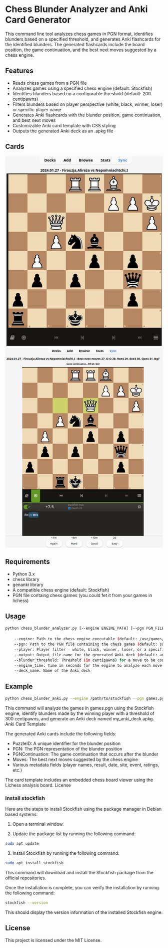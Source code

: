 # Chess Blunder Analyzer and Anki Card Generator

This command line tool analyzes chess games in PGN format, identifies blunders based on a specified threshold, and generates Anki flashcards for the identified blunders. The generated flashcards include the board position, the game continuation, and the best next moves suggested by a chess engine.

## Features

- Reads chess games from a PGN file
- Analyzes games using a specified chess engine (default: Stockfish)
- Identifies blunders based on a configurable threshold (default: 200 centipawns)
- Filters blunders based on player perspective (white, black, winner, loser) or specific player name
- Generates Anki flashcards with the blunder position, game continuation, and best next moves
- Customizable Anki card template with CSS styling
- Outputs the generated Anki deck as an .apkg file

## Cards

![Front](images/anki_card_front.jpg)
![Back with stockfish analysis](images/anki_card_back_analysis.jpg)

## Requirements

- Python 3.x
- chess library
- genanki library
- A compatible chess engine (default: Stockfish)
- PGN file containg chess games (you could fet it from your games in lichess)

## Usage

```bash
python chess_blunder_analyzer.py [--engine ENGINE_PATH] [--pgn PGN_FILE] [--player PLAYER_FILTER] [--output OUTPUT_FILE] [--blunder_threshold THRESHOLD] [--engine_time ENGINE_TIME]  [--deck_name DECK_NAME]    

    --engine: Path to the chess engine executable (default: /usr/games/stockfish)
    --pgn: Path to the PGN file containing the chess games (default: sample.pgn)
    --player: Player filter - white, black, winner, loser, or a specific player name (default: white/black)
    --output: Output file name for the generated Anki deck (default: anki_deck_<random_id>.apkg)
    --blunder_threshold: Threshold (in centipawns) for a move to be considered a blunder (default: 200)
    --engine_time: Time in seconds for the engine to analyze each move. Default is 0.2 seconds.
    --deck_name: Name of the Anki deck
```

## Example

```bash
python chess_blunder_anki.py --engine /path/to/stockfish --pgn games.pgn --player winner --output my_anki_deck.apkg --blunder_threshold 300
```

This command will analyze the games in games.pgn using the Stockfish engine, identify blunders made by the winning player with a threshold of 300 centipawns, and generate an Anki deck named my_anki_deck.apkg.
Anki Card Template

The generated Anki cards include the following fields:

- PuzzleID: A unique identifier for the blunder position
- PGN: The PGN representation of the blunder position
- PGNContinuation: The game continuation that occurs after the blunder
- Moves: The best next moves suggested by the chess engine
- Various metadata fields (player names, result, date, site, event, ratings, etc.)

The card template includes an embedded chess board viewer using the Lichess analysis board.
License

### Install stockfish

Here are the steps to install Stockfish using the package manager in Debian based systems:

1) Open a terminal window.

2) Update the package list by running the following command:

```bash
sudo apt update
```

3) Install Stockfish by running the following command:

```bash
sudo apt install stockfish
```

This command will download and install the Stockfish package from the official repositories.

Once the installation is complete, you can verify the installation by running the following command:

```bash
stockfish --version
```

This should display the version information of the installed Stockfish engine.

## License

This project is licensed under the MIT License.